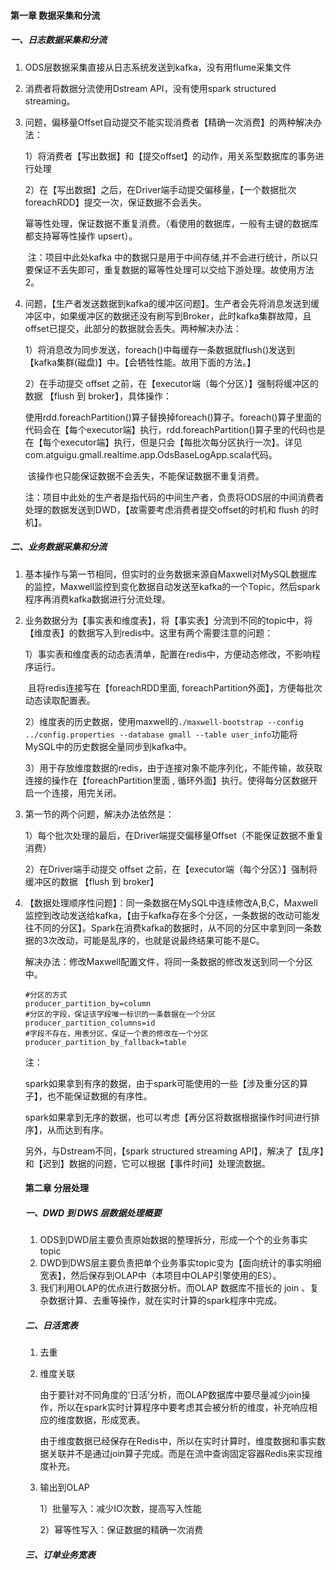 #### 第一章 数据采集和分流

##### 一、日志数据采集和分流

1. ODS层数据采集直接从日志系统发送到kafka，没有用flume采集文件

2. 消费者将数据分流使用Dstream API，没有使用spark structured streaming。

3. 问题，偏移量Offset自动提交不能实现消费者【精确一次消费】的两种解决办法：

   1）将消费者【写出数据】和【提交offset】的动作，用关系型数据库的事务进行处理

   2）在【写出数据】之后，在Driver端手动提交偏移量，【一个数据批次foreachRDD】提交一次，保证数据不会丢失。

   ​      幂等性处理，保证数据不重复消费。（看使用的数据库，一般有主键的数据库都支持幂等性操作 upsert）。

   ​      注：项目中此处kafka 中的数据只是用于中间存储,并不会进行统计，所以只要保证不丢失即可，重复数据的幂等性处理可以交给下游处理。故使用方法2。

4. 问题，【生产者发送数据到kafka的缓冲区问题】。生产者会先将消息发送到缓冲区中，如果缓冲区的数据还没有刷写到Broker，此时kafka集群故障，且offset已提交，此部分的数据就会丢失。两种解决办法：

   1）将消息改为同步发送，foreach()中每缓存一条数据就flush()发送到【kafka集群(磁盘)】中。【会牺牲性能。故用下面的方法。】

   2）在手动提交 offset 之前，在【executor端（每个分区）】强制将缓冲区的数据 【flush 到 broker】，具体操作：

   ​	  使用rdd.foreachPartition()算子替换掉foreach()算子。foreach()算子里面的代码会在【每个executor端】执行，rdd.foreachPartition()算子里的代码也是在【每个executor端】执行，但是只会【每批次每分区执行一次】。详见com.atguigu.gmall.realtime.app.OdsBaseLogApp.scala代码。

   ​	该操作也只能保证数据不会丢失，不能保证数据不重复消费。

   注：项目中此处的生产者是指代码的中间生产者，负责将ODS层的中间消费者处理的数据发送到DWD，【故需要考虑消费者提交offset的时机和 flush 的时机】。

##### 二、业务数据采集和分流

1. 基本操作与第一节相同，但实时的业务数据来源自Maxwell对MySQL数据库的监控，Maxwell监控到变化数据自动发送至kafka的一个Topic，然后spark程序再消费kafka数据进行分流处理。

2. 业务数据分为【事实表和维度表】，将【事实表】分流到不同的topic中，将【维度表】的数据写入到redis中。这里有两个需要注意的问题：

   1）事实表和维度表的动态表清单，配置在redis中，方便动态修改，不影响程序运行。

   ​	  且将redis连接写在【foreachRDD里面, foreachPartition外面】，方便每批次动态读取配置表。

   2）维度表的历史数据，使用maxwell的`./maxwell-bootstrap --config ../config.properties --database gmall --table user_info`功能将MySQL中的历史数据全量同步到kafka中。

   3）用于存放维度数据的redis，由于连接对象不能序列化，不能传输，故获取连接的操作在【foreachPartition里面 , 循环外面】执行。使得每分区数据开启一个连接，用完关闭。

3. 第一节的两个问题，解决办法依然是：

   1）每个批次处理的最后，在Driver端提交偏移量Offset（不能保证数据不重复消费）

   2）在Driver端手动提交 offset 之前，在【executor端（每个分区）】强制将缓冲区的数据 【flush 到 broker】

4. 【数据处理顺序性问题】：同一条数据在MySQL中连续修改A,B,C，Maxwell监控到改动发送给kafka，【由于kafka存在多个分区，一条数据的改动可能发往不同的分区】。Spark在消费kafka的数据时，从不同的分区中拿到同一条数据的3次改动，可能是乱序的，也就是说最终结果可能不是C。

   解决办法：修改Maxwell配置文件，将同一条数据的修改发送到同一个分区中。

   ~~~shell
   #分区的方式
   producer_partition_by=column
   #分区的字段，保证该字段唯一标识的一条数据在一个分区
   producer_partition_columns=id
   #字段不存在，用表分区，保证一个表的修改在一个分区
   producer_partition_by_fallback=table
   ~~~

   注：

   spark如果拿到有序的数据，由于spark可能使用的一些【涉及重分区的算子】，也不能保证数据的有序性。

   spark如果拿到无序的数据，也可以考虑【再分区将数据根据操作时间进行排序】，从而达到有序。

   另外，与Dstream不同，【spark structured streaming API】，解决了【乱序】和【迟到】数据的问题，它可以根据【事件时间】处理流数据。
   
   
   
   #### 第二章 分层处理
   
   ##### 一、DWD 到 DWS 层数据处理概要
   
   1. ODS到DWD层主要负责原始数据的整理拆分，形成一个个的业务事实topic
   2. DWD到DWS层主要负责把单个业务事实topic变为【面向统计的事实明细宽表】，然后保存到OLAP中（本项目中OLAP引擎使用的ES）。
   3. 我们利用OLAP的优点进行数据分析。而OLAP 数据库不擅长的 join 、复杂数据计算、去重等操作，就在实时计算的spark程序中完成。
   
   ##### 二、日活宽表
   
   1. 去重
   
   2. 维度关联
   
      ​		由于要针对不同角度的‘日活’分析，而OLAP数据库中要尽量减少join操作，所以在spark实时计算程序中要考虑其会被分析的维度，补充响应相应的维度数据，形成宽表。
   
      ​		由于维度数据已经保存在Redis中，所以在实时计算时，维度数据和事实数据关联并不是通过join算子完成。而是在流中查询固定容器Redis来实现维度补充。
   
   3. 输出到OLAP
   
      1）批量写入：减少IO次数，提高写入性能
   
      2）幂等性写入：保证数据的精确一次消费
   
   ##### 三、订单业务宽表
   
   
